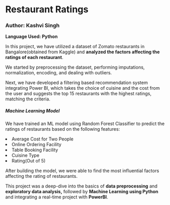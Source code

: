 <b><h1> Restaurant Ratings </h1>
<h3> Author: Kashvi Singh </h3>

<h7> Language Used: Python </h7></b>
<p> In this project, we have utilized a dataset of Zomato restaurants in Bangalore(obtained from Kaggle) and <b>analyzed the factors affecting the ratings of each restaurant</b>.</p>
<p> We started by preprocessing the dataset, performing imputations, normalization, encoding, and dealing with outliers. </p>
<p>Next, we have developed a filtering based recommendation system integrating Power BI, which takes the choice of cuisine and the cost from the user and suggests the top 15 restaurants with the highest ratings, matching the criteria. </p>
<h5><b>Machine Learning Model</b></h5>
<p>We have trained an ML model using Random Forest Classifier to predict the ratings of restaurants based on the following features:</p>
<li>Average Cost for Two People </li>
<li>Online Ordering Facility</li>
<li>Table Booking Facility</li>
<li>Cuisine Type</li>
<li>Rating(Out of 5)</li>
<p>After building the model, we were able to find the most influential factors affecting the rating of restaurants.</p>
<p>This project was a deep-dive into the basics of <b>data preprocessing</b> and <b>exploratory data analysis,</b> followed by <b>Machine Learning using Python</b> and integrating a real-time project with <b>PowerBI</b>. </p>



